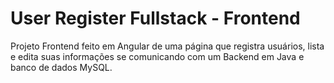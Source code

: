 # User Register Fullstack - Frontend
Projeto Frontend feito em Angular de uma página que registra usuários, lista e edita suas informações se comunicando com um Backend em Java e banco de dados MySQL.
